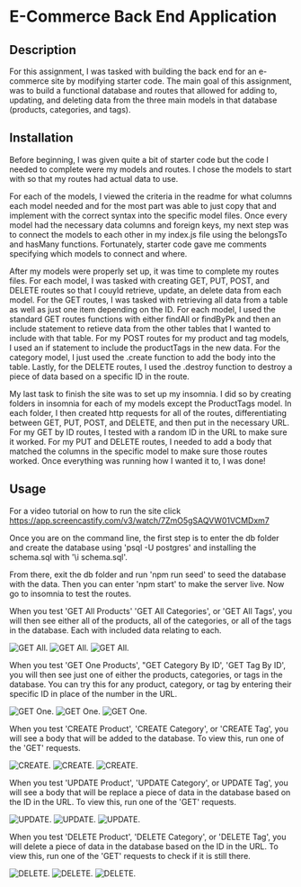 # E-Commerce Back End Application

## Description

For this assignment, I was tasked with building the back end for an e-commerce site by modifying starter code. The main goal of this assignment, was to build a functional database and routes that allowed for adding to, updating, and deleting data from the three main models in that database (products, categories, and tags).

## Installation

Before beginning, I was given quite a bit of starter code but the code I needed to complete were my models and routes. I chose the models to start with so that my routes had actual data to use. 

For each of the models, I viewed the criteria in the readme for what columns each model needed and for the most part was able to just copy that and implement with the correct syntax into the specific model files. Once every model had the necessary data columns and foreign keys, my next step was to connect the models to each other in my index.js file using the belongsTo and hasMany functions. Fortunately, starter code gave me comments specifying which models to connect and where. 

After my models were properly set up, it was time to complete my routes files. For each model, I was tasked with creating GET, PUT, POST, and DELETE routes so that I couyld retrieve, update, an delete data from each model. For the GET routes, I was tasked with retrieving all data from a table as well as just one item depending on the ID. For each model, I used the standard GET routes functions with either findAll or findByPk and then an include statement to retieve data from the other tables that I wanted to include with that table. For my POST routes for my product and tag models, I used an if statement to include the productTags in the new data. For the category model, I just used the .create function to add the body into the table. Lastly, for the DELETE routes, I used the .destroy function to destroy a piece of data based on a specific ID in the route. 

My last task to finish the site was to set up my insomnia. I did so by creating folders in insomnia for each of my models except the ProductTags model. In each folder, I then created http requests for all of the routes, differentiating between GET, PUT, POST, and DELETE, and then put in the necessary URL. For my GET by ID routes, I tested with a random ID in the URL to make sure it worked. For my PUT and DELETE routes, I needed to add a body that matched the columns in the specific model to make sure those routes worked. Once everything was running how I wanted it to, I was done!

## Usage

For a video tutorial on how to run the site click https://app.screencastify.com/v3/watch/7ZmO5gSAQVW01VCMDxm7

Once you are on the command line, the first step is to enter the db folder and create the database using 'psql -U postgres' and installing the schema.sql with '\i schema.sql'.

From there, exit the db folder and run 'npm run seed' to seed the database with the data. Then you can enter 'npm start' to make the server live. Now go to insomnia to test the routes.

When you test 'GET All Products' 'GET All Categories', or 'GET All Tags', you will then see either all of the products, all of the categories, or all of the tags in the database. Each with included data relating to each. 

![GET All.](./Assets/allproducts.png)
![GET All.](./Assets/allcategories.png)
![GET All.](./Assets/alltags.png)

When you test 'GET One Products', "GET Category By ID', 'GET Tag By ID', you will then see just one of either the products, categories, or tags in the database. You can try this for any product, category, or tag by entering their specific ID in place of the number in the URL.

![GET One.](./Assets/oneproduct.png)
![GET One.](./Assets/onecategory.png)
![GET One.](./Assets/onetag.png)

When you test 'CREATE Product', 'CREATE Category', or 'CREATE Tag', you will see a body that will be added to the database. To view this, run one of the 'GET' requests.

![CREATE.](./Assets/createproduct.png)
![CREATE.](./Assets/createcategory.png)
![CREATE.](./Assets/createtag.png)

When you test 'UPDATE Product', 'UPDATE Category', or UPDATE Tag', you will see a body that will be replace a piece of data in the database based on the ID in the URL. To view this, run one of the 'GET' requests.

![UPDATE.](./Assets/updateproduct.png)
![UPDATE.](./Assets/updatecategory.png)
![UPDATE.](./Assets/updatetag.png)

When you test 'DELETE Product', 'DELETE Category', or 'DELETE Tag', you will delete a piece of data in the database based on the ID in the URL. To view this, run one of the 'GET' requests to check if it is still there.

![DELETE.](./Assets/deleteproduct.png)
![DELETE.](./Assets/deletecategory.png)
![DELETE.](./Assets/deletetag.png)